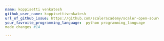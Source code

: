 ```yaml
---
name: koppisetti venkatesh
github_user_name: koppisettivenkatesh
url_of_github_issue: https://github.com/scaleracademy/scaler-open-source-september-challenge/issues/29
your_favroite_programming_language:  python programming_language
made changes #14

---
```


